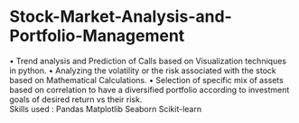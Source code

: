 # Stock-Market-Analysis-and-Portfolio-Management
• Trend analysis and Prediction of Calls based on Visualization techniques in python. 
• Analyzing the volatility or the risk associated with the stock based on Mathematical Calculations. 
• Selection of specific mix of assets based on correlation to have a diversified portfolio according to investment goals of desired return vs their risk.  
Skills used : Pandas Matplotlib Seaborn Scikit-learn
